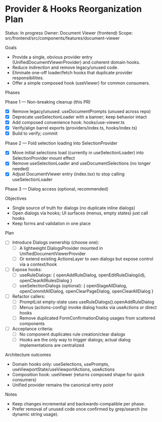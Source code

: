 # Provider & Hooks Reorganization Plan

Status: In progress
Owner: Document Viewer (frontend)
Scope: src/frontend/src/components/features/document-viewer

Goals
- Provide a single, obvious provider entry (UnifiedDocumentViewerProvider) and coherent domain hooks.
- Reduce indirection and remove legacy/unused code.
- Eliminate one-off loader/fetch hooks that duplicate provider responsibilities.
- Offer a simple composed hook (useViewer) for common consumers.

Phases

Phase 1 — Non-breaking cleanup (this PR)
- [x] Remove legacy/unused: useDocumentPrompts (unused across repo)
- [x] Deprecate useSelectionLoader with a banner; keep behavior intact
- [x] Add composed convenience hook: hooks/use-viewer.ts
- [x] Verify/align barrel exports (providers/index.ts, hooks/index.ts)
- [x] Build to verify; commit

Phase 2 — Fold selection loading into SelectionProvider
- [x] Move initial selections load (currently in useSelectionLoader) into SelectionProvider mount effect
- [x] Remove useSelectionLoader and useDocumentSelections (no longer needed)
- [x] Adjust DocumentViewer entry (index.tsx) to stop calling useSelectionLoader

Phase 3 — Dialog access (optional, recommended)

Objectives
- Single source of truth for dialogs (no duplicate inline dialogs)
- Open dialogs via hooks; UI surfaces (menus, empty states) just call hooks
- Keep forms and validation in one place

Plan
- [ ] Introduce Dialogs ownership (choose one):
  - [ ] A lightweight DialogsProvider mounted in UnifiedDocumentViewerProvider
  - [ ] Or extend existing ActionsLayer to own dialogs but expose control via a context/hook
- [ ] Expose hooks:
  - [ ] useRuleDialogs: { openAddRuleDialog, openEditRuleDialog(id), openClearAllRulesDialog }
  - [ ] useSelectionDialogs (optional): { openStageAllDialog, openCommitAllDialog, openClearPageDialog, openClearAllDialog }
- [ ] Refactor callers:
  - [ ] PromptList empty-state uses useRuleDialogs().openAddRuleDialog
  - [ ] Menus (actions-config) invoke dialog hooks via useActions or direct hooks
  - [ ] Remove duplicated FormConfirmationDialog usages from scattered components
- [ ] Acceptance criteria:
  - [ ] No component duplicates rule creation/clear dialogs
  - [ ] Hooks are the only way to trigger dialogs; actual dialog implementations are centralized

Architecture outcomes
- Domain hooks only: useSelections, usePrompts, useViewportState/useViewportActions, useActions
- Composition hook: useViewer (returns composed shape for quick consumers)
- Unified provider remains the canonical entry point

Notes
- Keep changes incremental and backwards-compatible per phase.
- Prefer removal of unused code once confirmed by grep/search (no dynamic string usage).

